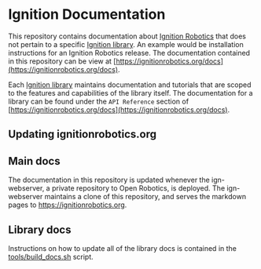 # Ignition Documentation

This repository contains documentation about [Ignition
Robotics](https://ignitionrobotics.org) that does not pertain to a specific
[Ignition library](https://ignitionrobotics.org/libs). An example would be
installation instructions for an Ignition Robotics release. The documentation
contained in this repository can be view at
[https://ignitionrobotics.org/docs](https://ignitionrobotics.org/docs).

Each [Ignition library](https://ignitionrobotics.org/libs) maintains
documentation and tutorials that are scoped to the features and
capabilities of the library itself. The documentation for a library can be
found under the `API Reference` section of [https://ignitionrobotics.org/docs](https://ignitionrobotics.org/docs).

## Updating ignitionrobotics.org

## Main docs

The documentation in this repository is updated whenever the ign-webserver,
a private repository to Open Robotics, is deployed. The ign-webserver maintains a clone of this repository, and
serves the markdown pages to https://ignitionrobotics.org.

## Library docs

Instructions on how to update all of the library docs is contained in the
[tools/build_docs.sh](https://github.com/ignitionrobotics/docs/blob/master/tools/build_docs.sh) script.
